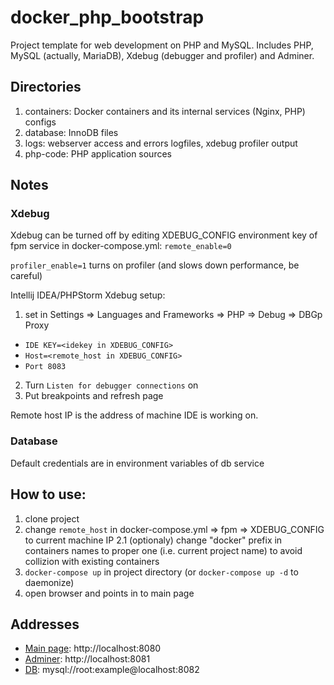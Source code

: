 # docker_php_bootstrap
Project template for web development on PHP and MySQL.
Includes PHP, MySQL (actually, MariaDB), Xdebug (debugger and profiler) and Adminer.

## Directories
1. containers: Docker containers and its internal services (Nginx, PHP) configs
2. database: InnoDB files
3. logs: webserver access and errors logfiles, xdebug profiler output
4. php-code: PHP application sources

## Notes
### Xdebug 
Xdebug can be turned off by editing XDEBUG_CONFIG environment key of fpm service 
in docker-compose.yml: ```remote_enable=0```

```profiler_enable=1``` turns on profiler (and slows down performance, be careful) 

Intellij IDEA/PHPStorm Xdebug setup:
1. set in Settings => Languages and Frameworks => PHP => Debug => DBGp Proxy 
- `IDE KEY=<idekey in XDEBUG_CONFIG>`
- `Host=<remote_host in XDEBUG_CONFIG>`
- `Port 8083`
2. Turn `Listen for debugger connections` on
3. Put breakpoints and refresh page

Remote host IP is the address of machine IDE is working on.        

### Database
Default credentials are in environment variables of db service

## How to use:
1. clone project
2. change `remote_host` in docker-compose.yml => fpm => XDEBUG_CONFIG to current machine IP
2.1 (optionaly) change "docker" prefix in containers names to proper one (i.e. current project name) to avoid collizion with existing containers
3. `docker-compose up` in project directory (or `docker-compose up -d` to daemonize)
4. open browser and points in to main page  

## Addresses
- [Main page](http://localhost:8080): http://localhost:8080
- [Adminer](http://localhost:8081): http://localhost:8081
- [DB](mysql://root:example@localhost:8082): mysql://root:example@localhost:8082
